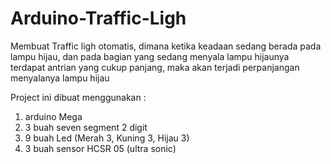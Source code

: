 # Arduino-Traffic-Ligh

Membuat Traffic ligh otomatis, dimana ketika keadaan sedang berada pada lampu hijau, dan pada bagian yang sedang menyala lampu hijaunya terdapat antrian yang cukup panjang, maka akan terjadi perpanjangan menyalanya lampu hijau

Project ini dibuat menggunakan :
1. arduino Mega
2. 3 buah seven segment 2 digit
3. 9 buah Led (Merah 3, Kuning 3, Hijau 3)
4. 3 buah sensor HCSR 05 (ultra sonic)

